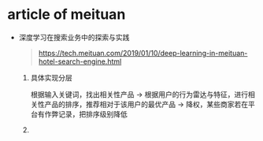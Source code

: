 # article of meituan

- 深度学习在搜索业务中的探索与实践

  > https://tech.meituan.com/2019/01/10/deep-learning-in-meituan-hotel-search-engine.html

  1. 具体实现分层

     根据输入关键词，找出相关性产品 -> 根据用户的行为雷达与特征，进行相关性产品的排序，推荐相对于该用户的最优产品 -> 降权，某些商家若在平台有作弊记录，把排序级别降低

  2. 

  